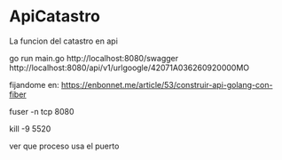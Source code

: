 # ApiCatastro
La funcion del catastro en api

go run main.go
http://localhost:8080/swagger
http://localhost:8080/api/v1/urlgoogle/42071A036260920000MO

fijandome en: https://enbonnet.me/article/53/construir-api-golang-con-fiber

fuser -n tcp 8080

kill -9 5520

ver que proceso usa el puerto